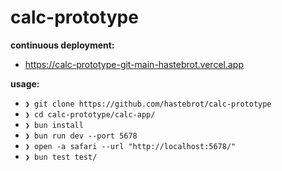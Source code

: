 # calc-prototype

**continuous deployment:**

- https://calc-prototype-git-main-hastebrot.vercel.app

**usage:**

- `❯ git clone https://github.com/hastebrot/calc-prototype`
- `❯ cd calc-prototype/calc-app/`
- `❯ bun install`
- `❯ bun run dev --port 5678`
- `❯ open -a safari --url "http://localhost:5678/"`
- `❯ bun test test/`
